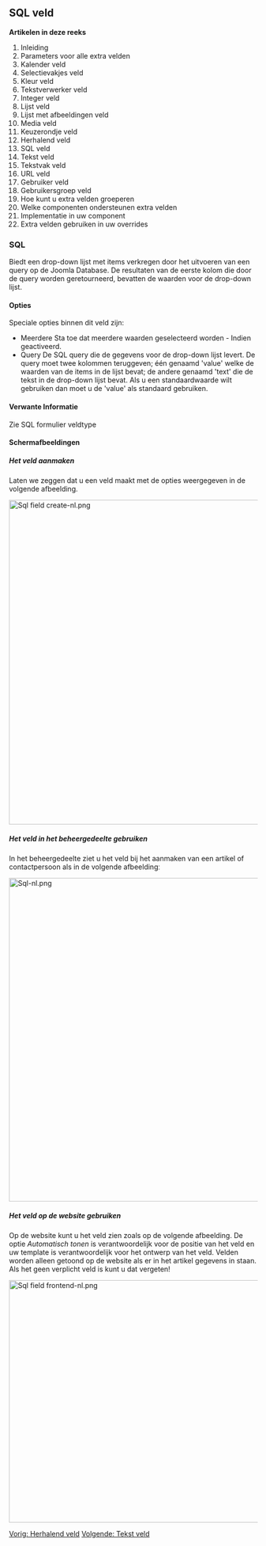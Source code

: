 <!-- Filename: J3.x:Adding_custom_fields/Sql_Field / Display title: Toevoegen extra velden/SQL veld -->

## SQL veld

**Artikelen in deze reeks**

1.  Inleiding
2.   Parameters voor alle extra
    velden
3.   Kalender
    veld
4.   Selectievakjes
    veld
5.   Kleur
    veld
6.   Tekstverwerker
    veld
7.   Integer
    veld
8.   Lijst
    veld
9.   Lijst met afbeeldingen
    veld
10.  Media
    veld
11.  Keuzerondje
    veld
12.  Herhalend
    veld
13.  SQL
    veld
14.  Tekst
    veld
15.  Tekstvak
    veld
16.  URL
    veld
17.  Gebruiker
    veld
18.  Gebruikersgroep
    veld
19.  Hoe kunt u extra velden
    groeperen
20.  Welke componenten ondersteunen extra
    velden
21.  Implementatie in uw
    component
22.  Extra velden gebruiken in uw
    overrides

### SQL

Biedt een drop-down lijst met items verkregen door het uitvoeren van een
query op de Joomla Database. De resultaten van de eerste kolom die door
de query worden geretourneerd, bevatten de waarden voor de drop-down
lijst.

#### Opties

Speciale opties binnen dit veld zijn:

- Meerdere
  Sta toe dat meerdere waarden geselecteerd worden - Indien geactiveerd.
- Query
  De SQL query die de gegevens voor de drop-down lijst levert. De query
  moet twee kolommen teruggeven; één genaamd 'value' welke de waarden
  van de items in de lijst bevat; de andere genaamd 'text' die de tekst
  in de drop-down lijst bevat. Als u een standaardwaarde wilt gebruiken
  dan moet u de 'value' als standaard gebruiken.

#### Verwante Informatie

Zie  SQL formulier
veldtype

#### Schermafbeeldingen

##### Het veld aanmaken

Laten we zeggen dat u een veld maakt met de opties weergegeven in de
volgende afbeelding.

<img
src="https://docs.joomla.org/images/thumb/0/06/Sql_field_create-nl.png/800px-Sql_field_create-nl.png"
decoding="async"
srcset="https://docs.joomla.org/images/0/06/Sql_field_create-nl.png 1.5x"
data-file-width="1154" data-file-height="946" width="800" height="656"
alt="Sql field create-nl.png" />

##### Het veld in het beheergedeelte gebruiken

In het beheergedeelte ziet u het veld bij het aanmaken van een artikel
of contactpersoon als in de volgende afbeeldingː

<img
src="https://docs.joomla.org/images/thumb/5/57/Sql-nl.png/800px-Sql-nl.png"
decoding="async"
srcset="https://docs.joomla.org/images/5/57/Sql-nl.png 1.5x"
data-file-width="1157" data-file-height="946" width="800" height="654"
alt="Sql-nl.png" />

##### Het veld op de website gebruiken

Op de website kunt u het veld zien zoals op de volgende afbeelding. De
optie *Automatisch tonen* is verantwoordelijk voor de positie van het
veld en uw template is verantwoordelijk voor het ontwerp van het veld.
Velden worden alleen getoond op de website als er in het artikel
gegevens in staan. Als het geen verplicht veld is kunt u dat vergetenǃ

<img
src="https://docs.joomla.org/images/thumb/3/37/Sql_field_frontend-nl.png/800px-Sql_field_frontend-nl.png"
decoding="async"
srcset="https://docs.joomla.org/images/3/37/Sql_field_frontend-nl.png 1.5x"
data-file-width="1070" data-file-height="655" width="800" height="490"
alt="Sql field frontend-nl.png" />

<a
href="https://docs.joomla.org/J3.x:Adding_custom_fields/Repeatable_Field"
id="content-button" class="button expand success">Vorig: Herhalend
veld</a>
<a href="https://docs.joomla.org/J3.x:Adding_custom_fields/Text_Field"
id="content-button" class="button expand">Volgende: Tekst veld</a>
